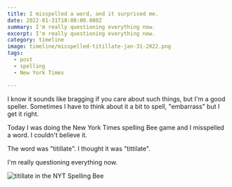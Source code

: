 ```yaml
---
title: I misspelled a word, and it surprised me.
date: 2022-01-31T18:00:00.000Z
summary: I'm really questioning everything now.
excerpt: I'm really questioning everything now.
category: timeline
image: timeline/misspelled-titillate-jan-31-2022.png
tags:
  - post 
  - spelling
  - New York Times

---
```


I know it sounds like bragging if you care about such things, but I'm a good speller. Sometimes I have to think about it a bit to spell, "embarrass" but I get it right.

Today I was doing the New York Times spelling Bee game and I misspelled a word. I couldn't believe it.

The word was "titillate". I thought it was "tittilate". 

I'm really questioning everything now.

![titillate in the NYT Spelling Bee](/static/img/timeline/misspelled-titillate-jan-31-2022.png)